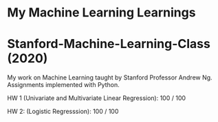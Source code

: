 # My Machine Learning Learnings

# Stanford-Machine-Learning-Class (2020)

My work on Machine Learning taught by Stanford Professor Andrew Ng. Assignments implemented with Python.

HW 1 (Univariate and Multivariate Linear Regression): 100 / 100

HW 2: (Logistic Regresssion): 100 / 100


